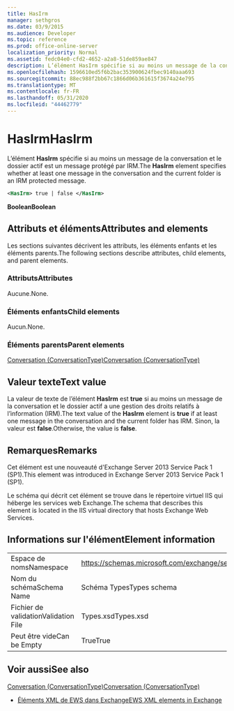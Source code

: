 ```yaml
---
title: HasIrm
manager: sethgros
ms.date: 03/9/2015
ms.audience: Developer
ms.topic: reference
ms.prod: office-online-server
localization_priority: Normal
ms.assetid: fedc04e0-cfd2-4652-a2a8-51de859ae847
description: L’élément HasIrm spécifie si au moins un message de la conversation et le dossier actif est un message protégé par IRM.
ms.openlocfilehash: 1596610ed5f6b2bac353900624fbec9140aaa693
ms.sourcegitcommit: 88ec988f2bb67c1866d06b361615f3674a24e795
ms.translationtype: MT
ms.contentlocale: fr-FR
ms.lasthandoff: 05/31/2020
ms.locfileid: "44462779"
---
```

# <a name="hasirm"></a><span data-ttu-id="22546-103">HasIrm</span><span class="sxs-lookup"><span data-stu-id="22546-103">HasIrm</span></span>

<span data-ttu-id="22546-104">L’élément **HasIrm** spécifie si au moins un message de la conversation et le dossier actif est un message protégé par IRM.</span><span class="sxs-lookup"><span data-stu-id="22546-104">The **HasIrm** element specifies whether at least one message in the conversation and the current folder is an IRM protected message.</span></span> 
  
```XML
<HasIrm> true | false </HasIrm>
```

 <span data-ttu-id="22546-105">**Boolean**</span><span class="sxs-lookup"><span data-stu-id="22546-105">**Boolean**</span></span>
## <a name="attributes-and-elements"></a><span data-ttu-id="22546-106">Attributs et éléments</span><span class="sxs-lookup"><span data-stu-id="22546-106">Attributes and elements</span></span>

<span data-ttu-id="22546-107">Les sections suivantes décrivent les attributs, les éléments enfants et les éléments parents.</span><span class="sxs-lookup"><span data-stu-id="22546-107">The following sections describe attributes, child elements, and parent elements.</span></span>
  
### <a name="attributes"></a><span data-ttu-id="22546-108">Attributs</span><span class="sxs-lookup"><span data-stu-id="22546-108">Attributes</span></span>

<span data-ttu-id="22546-109">Aucune.</span><span class="sxs-lookup"><span data-stu-id="22546-109">None.</span></span>
  
### <a name="child-elements"></a><span data-ttu-id="22546-110">Éléments enfants</span><span class="sxs-lookup"><span data-stu-id="22546-110">Child elements</span></span>

<span data-ttu-id="22546-111">Aucun.</span><span class="sxs-lookup"><span data-stu-id="22546-111">None.</span></span>
  
### <a name="parent-elements"></a><span data-ttu-id="22546-112">Éléments parents</span><span class="sxs-lookup"><span data-stu-id="22546-112">Parent elements</span></span>

[<span data-ttu-id="22546-113">Conversation (ConversationType)</span><span class="sxs-lookup"><span data-stu-id="22546-113">Conversation (ConversationType)</span></span>](conversation-conversationtype.md)
  
## <a name="text-value"></a><span data-ttu-id="22546-114">Valeur texte</span><span class="sxs-lookup"><span data-stu-id="22546-114">Text value</span></span>

<span data-ttu-id="22546-115">La valeur de texte de l’élément **HasIrm** est **true** si au moins un message de la conversation et le dossier actif a une gestion des droits relatifs à l’information (IRM).</span><span class="sxs-lookup"><span data-stu-id="22546-115">The text value of the **HasIrm** element is **true** if at least one message in the conversation and the current folder has IRM.</span></span> <span data-ttu-id="22546-116">Sinon, la valeur est **false**.</span><span class="sxs-lookup"><span data-stu-id="22546-116">Otherwise, the value is **false**.</span></span>
  
## <a name="remarks"></a><span data-ttu-id="22546-117">Remarques</span><span class="sxs-lookup"><span data-stu-id="22546-117">Remarks</span></span>

<span data-ttu-id="22546-118">Cet élément est une nouveauté d'Exchange Server 2013 Service Pack 1 (SP1).</span><span class="sxs-lookup"><span data-stu-id="22546-118">This element was introduced in Exchange Server 2013 Service Pack 1 (SP1).</span></span>
  
<span data-ttu-id="22546-119">Le schéma qui décrit cet élément se trouve dans le répertoire virtuel IIS qui héberge les services web Exchange.</span><span class="sxs-lookup"><span data-stu-id="22546-119">The schema that describes this element is located in the IIS virtual directory that hosts Exchange Web Services.</span></span>
  
## <a name="element-information"></a><span data-ttu-id="22546-120">Informations sur l'élément</span><span class="sxs-lookup"><span data-stu-id="22546-120">Element information</span></span>

|||
|:-----|:-----|
|<span data-ttu-id="22546-121">Espace de noms</span><span class="sxs-lookup"><span data-stu-id="22546-121">Namespace</span></span>  <br/> |https://schemas.microsoft.com/exchange/services/2006/types  <br/> |
|<span data-ttu-id="22546-122">Nom du schéma</span><span class="sxs-lookup"><span data-stu-id="22546-122">Schema Name</span></span>  <br/> |<span data-ttu-id="22546-123">Schéma Types</span><span class="sxs-lookup"><span data-stu-id="22546-123">Types schema</span></span>  <br/> |
|<span data-ttu-id="22546-124">Fichier de validation</span><span class="sxs-lookup"><span data-stu-id="22546-124">Validation File</span></span>  <br/> |<span data-ttu-id="22546-125">Types.xsd</span><span class="sxs-lookup"><span data-stu-id="22546-125">Types.xsd</span></span>  <br/> |
|<span data-ttu-id="22546-126">Peut être vide</span><span class="sxs-lookup"><span data-stu-id="22546-126">Can be Empty</span></span>  <br/> |<span data-ttu-id="22546-127">True</span><span class="sxs-lookup"><span data-stu-id="22546-127">True</span></span>  <br/> |
   
## <a name="see-also"></a><span data-ttu-id="22546-128">Voir aussi</span><span class="sxs-lookup"><span data-stu-id="22546-128">See also</span></span>



[<span data-ttu-id="22546-129">Conversation (ConversationType)</span><span class="sxs-lookup"><span data-stu-id="22546-129">Conversation (ConversationType)</span></span>](conversation-conversationtype.md)


- [<span data-ttu-id="22546-130">Éléments XML de EWS dans Exchange</span><span class="sxs-lookup"><span data-stu-id="22546-130">EWS XML elements in Exchange</span></span>](ews-xml-elements-in-exchange.md)


